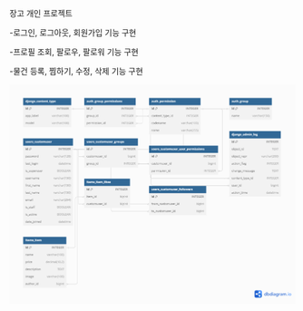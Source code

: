 장고 개인 프로젝트

-로그인, 로그아웃, 회원가입 기능 구현

-프로필 조회, 팔로우, 팔로워 기능 구현

-물건 등록, 찜하기, 수정, 삭제 기능 구현

<img src="img/market_erd.png">